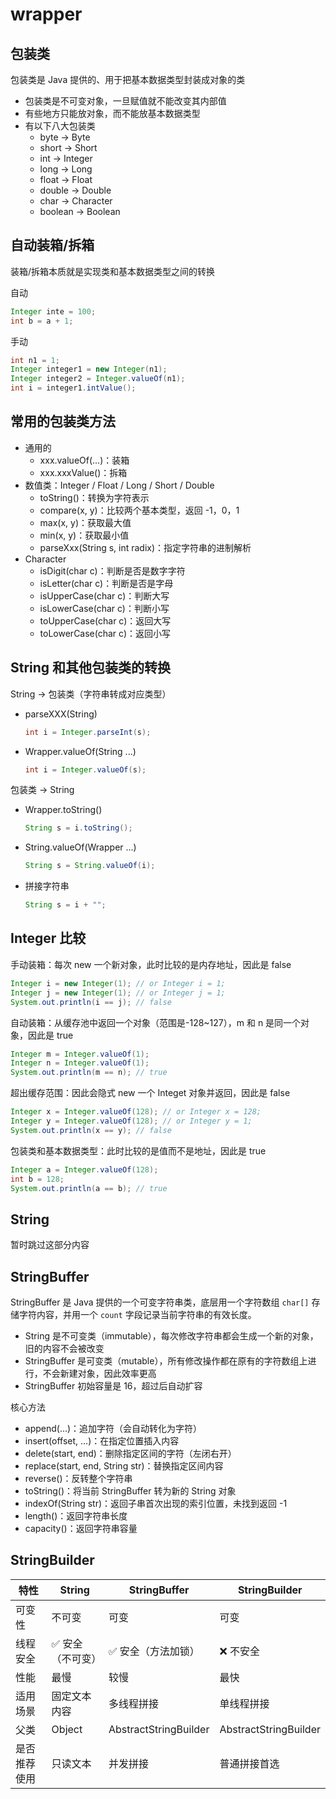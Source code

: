# wrapper

## 包装类

包装类是 Java 提供的、用于把基本数据类型封装成对象的类
- 包装类是不可变对象，一旦赋值就不能改变其内部值
- 有些地方只能放对象，而不能放基本数据类型
- 有以下八大包装类
	- byte    → Byte
	- short   → Short
	- int     → Integer
	- long    → Long
	- float   → Float
	- double  → Double
	- char    → Character
	- boolean → Boolean


## 自动装箱/拆箱

装箱/拆箱本质就是实现类和基本数据类型之间的转换

自动
```java
Integer inte = 100;
int b = a + 1;
```

手动
```java
int n1 = 1;
Integer integer1 = new Integer(n1);
Integer integer2 = Integer.valueOf(n1);
int i = integer1.intValue();
```

## 常用的包装类方法

- 通用的
	- xxx.valueOf(...)：装箱
	- xxx.xxxValue()：拆箱
- 数值类：Integer / Float / Long / Short / Double
	- toString()：转换为字符表示
	- compare(x, y)：比较两个基本类型，返回 -1，0，1
	- max(x, y)：获取最大值
	- min(x, y)：获取最小值
	- parseXxx(String s, int radix)：指定字符串的进制解析
- Character
	- isDigit(char c)：判断是否是数字字符
	- isLetter(char c)：判断是否是字母
	- isUpperCase(char c)：判断大写
	- isLowerCase(char c)：判断小写
	- toUpperCase(char c)：返回大写
	- toLowerCase(char c)：返回小写

## String 和其他包装类的转换

String → 包装类（字符串转成对应类型）
- parseXXX(String)
    ```java
    int i = Integer.parseInt(s);
    ```
- Wrapper.valueOf(String ...)
    ```java
    int i = Integer.valueOf(s);
    ```

包装类 → String
- Wrapper.toString()
    ```java
    String s = i.toString();
    ```
- String.valueOf(Wrapper ...)
    ```java
    String s = String.valueOf(i);
    ```
- 拼接字符串
    ```java
    String s = i + "";
    ```

## Integer 比较

手动装箱：每次 new 一个新对象，此时比较的是内存地址，因此是 false
```java
Integer i = new Integer(1); // or Integer i = 1;
Integer j = new Integer(1); // or Integer j = 1;
System.out.println(i == j); // false
```

自动装箱：从缓存池中返回一个对象（范围是-128~127），m 和 n 是同一个对象，因此是 true
```java
Integer m = Integer.valueOf(1);
Integer n = Integer.valueOf(1);
System.out.println(m == n); // true
```

超出缓存范围：因此会隐式 new 一个 Integet 对象并返回，因此是 false
```java
Integer x = Integer.valueOf(128); // or Integer x = 128;
Integer y = Integer.valueOf(128); // or Integer y = 1;
System.out.println(x == y); // false
```

包装类和基本数据类型：此时比较的是值而不是地址，因此是 true
```java
Integer a = Integer.valueOf(128);
int b = 128;
System.out.println(a == b); // true
```

## String

暂时跳过这部分内容

## StringBuffer

StringBuffer 是 Java 提供的一个可变字符串类，底层用一个字符数组 `char[]` 存储字符内容，并用一个 `count` 字段记录当前字符串的有效长度。
- String 是不可变类（immutable），每次修改字符串都会生成一个新的对象，旧的内容不会被改变
- StringBuffer 是可变类（mutable），所有修改操作都在原有的字符数组上进行，不会新建对象，因此效率更高
- StringBuffer 初始容量是 16，超过后自动扩容

核心方法
- append(...)：追加字符（会自动转化为字符）
- insert(offset, ...)：在指定位置插入内容
- delete(start, end)：删除指定区间的字符（左闭右开）
- replace(start, end, String str)：替换指定区间内容
- reverse()：反转整个字符串
- toString()：将当前 StringBuffer 转为新的 String 对象
- indexOf(String str)：返回子串首次出现的索引位置，未找到返回 -1
- length()：返回字符串长度
- capacity()：返回字符串容量

## StringBuilder

|特性|String|StringBuffer|StringBuilder|
|----|------|------------|-------------|
|可变性|不可变|可变|可变|
|线程安全|✅ 安全（不可变）|✅ 安全（方法加锁）|❌ 不安全|
|性能|最慢|较慢|最快|
|适用场景|固定文本内容|多线程拼接|单线程拼接|
|父类|Object|AbstractStringBuilder|AbstractStringBuilder|
|是否推荐使用|只读文本|并发拼接|普通拼接首选|




